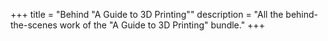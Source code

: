 +++
title = "Behind \"A Guide to 3D Printing\""
description = "All the behind-the-scenes work of the \"A Guide to 3D Printing\" bundle."
+++

